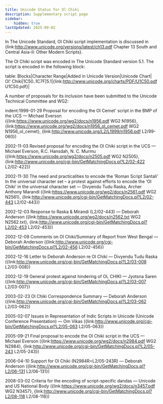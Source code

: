 ```yaml
---
title: Unicode Status for Ol Chiki
description: Supplementary script page
sidebar:
    hidden: true
lastUpdated: 2025-09-02
---
```


In The Unicode Standard, Ol Chiki script implementation is discussed in {link:http://www.unicode.org/versions/latest/ch13.pdf Chapter 13 South and Central Asia-II: Other Modern Scripts}.

[comment]: # (end of intro)

[comment]: # (start of blocks)

The Ol Chiki script was encoded in The Unicode Standard version 5.1. The script is encoded in the following block:

table:
Blocks|Character Range|Added in Unicode Version|Unicode Chart|
Ol' Chiki|1C50..1C7F|5.1|{link:http://www.unicode.org/charts/PDF/U1C50.pdf U1C50.pdf}|

[comment]: # (end of blocks)

[comment]: # (start of chars)



[comment]: # (end of chars)

[comment]: # (start of rest)

A number of proposals for its inclusion have been submitted to the Unicode Technical Committee and WG2:

indent:1999-01-29 Proposal for encoding the Ol Cemet' script in the BMP of the UCS — Michael Everson ({link:https://www.unicode.org/wg2/docs/n1956.pdf WG2 N1956}, {link:https://www.unicode.org/wg2/docs/n1956_ol_cemet.pdf WG2 N1956_ol_cemet}, {link:http://www.unicode.org/L2/L1999/n1956.pdf L2/99-060})

2002-11-03 Revised proposal for encoding the Ol Chiki script in the UCS — Michael Everson, R.C. Hansdah, N. C. Murmu ({link:https://www.unicode.org/wg2/docs/n2505.pdf WG2 N2505}, {link:http://www.unicode.org/cgi-bin/GetMatchingDocs.pl?L2/02-422 L2/02-422})

2002-11-30 The need and practicalities to encode the ‘Roman Script Santali’ In the universal character set – a protest against efforts  to encode the ‘Ol Chiki’ in the universal character set — Divyendu Tudu Raska, Archer Anthony Marandi ({link:https://www.unicode.org/wg2/docs/n2561.pdf WG2 N2561}, {link:http://www.unicode.org/cgi-bin/GetMatchingDocs.pl?L2/02-443 L2/02-443})

2002-12-03 Response to Raska & Mirandi (L2/02-443) — Deborah Anderson ({link:https://www.unicode.org/wg2/docs/n2562.txt WG2 N2562.txt}, {link:http://www.unicode.org/cgi-bin/GetMatchingDocs.pl?L2/02-453 L2/02-453})

2002-12-09 Comments on Ol Chiki/Summary of Report from West Bengal — Deborah Anderson ({link:http://www.unicode.org/cgi-bin/GetMatchingDocs.pl?L2/02-456 L2/02-456})

2002-12-16 Letter to Deborah Anderson re Ol Chiki — Divyendu Tudu Raska ({link:http://www.unicode.org/cgi-bin/GetMatchingDocs.pl?L2/03-008 L2/03-008})

2002-12-19 General protest against hindering of OL CHIKI — Jyotsna Saren ({link:http://www.unicode.org/cgi-bin/GetMatchingDocs.pl?L2/03-007 L2/03-007})

2003-02-23 Ol Chiki Correspondence Summary — Deborah Anderson ({link:http://www.unicode.org/cgi-bin/GetMatchingDocs.pl?L2/03-062 L2/03-062})

2005-02-07 Issues in Representation of Indic Scripts in Unicode (Unicode Conference Presentation) — Om Vikas ({link:http://www.unicode.org/cgi-bin/GetMatchingDocs.pl?L2/05-063 L2/05-063})

2005-09-21 Final proposal to encode the Ol Chiki script in the UCS — Michael Everson ({link:https://www.unicode.org/wg2/docs/n2984.pdf WG2 N2984}, {link:http://www.unicode.org/cgi-bin/GetMatchingDocs.pl?L2/05-243 L2/05-243})

2006-04-10 Support for Ol Chiki (N2984R=L2/05-243R) — Deborah Anderson ({link:http://www.unicode.org/cgi-bin/GetMatchingDocs.pl?L2/06-131 L2/06-131})

2008-03-02 Criteria for the encoding of script-specific dandas — Unicode and US National Body ({link:https://www.unicode.org/wg2/docs/n3457.pdf WG2 N3457}, {link:http://www.unicode.org/cgi-bin/GetMatchingDocs.pl?L2/08-118 L2/08-118})
